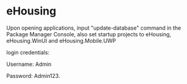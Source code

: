 # eHousing

Upon opening applications, input "update-database" command in the Package Manager Console,
also set startup projects to eHousing, eHousing.WinUI and eHousing.Mobile.UWP


login credentials:

Username: Admin

Password: Admin123. 